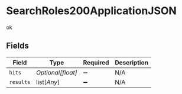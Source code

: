 # SearchRoles200ApplicationJSON

ok


## Fields

| Field              | Type               | Required           | Description        |
| ------------------ | ------------------ | ------------------ | ------------------ |
| `hits`             | *Optional[float]*  | :heavy_minus_sign: | N/A                |
| `results`          | list[*Any*]        | :heavy_minus_sign: | N/A                |